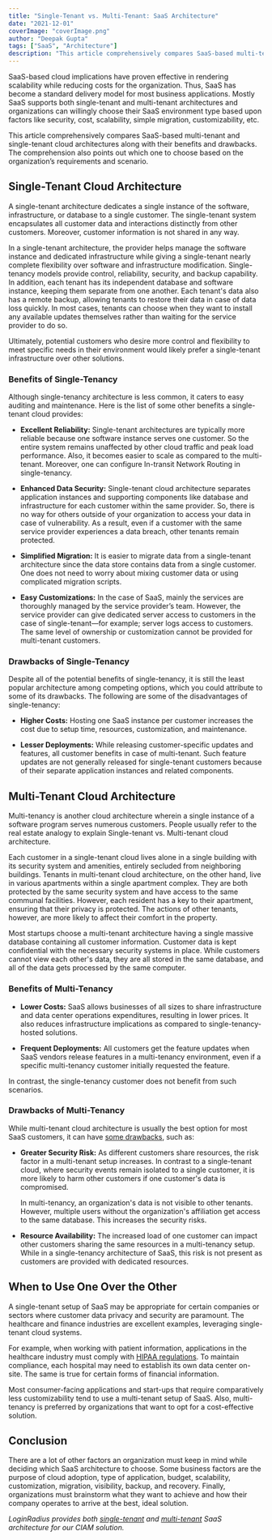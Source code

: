 ```yaml
---
title: "Single-Tenant vs. Multi-Tenant: SaaS Architecture"
date: "2021-12-01"
coverImage: "coverImage.png"
author: "Deepak Gupta"
tags: ["SaaS", "Architecture"]
description: "This article comprehensively compares SaaS-based multi-tenant and single-tenant cloud architectures along with their benefits and drawbacks. The comprehension also points out which one to choose based on the organization’s requirements and scenario."
---
```


SaaS-based cloud implications have proven effective in rendering scalability while reducing costs for the organization. Thus, SaaS has become a standard delivery model for most business applications. Mostly SaaS supports both single-tenant and multi-tenant architectures and organizations can willingly choose their SaaS environment type based upon factors like security, cost, scalability, simple migration, customizability, etc.

This article comprehensively compares SaaS-based multi-tenant and single-tenant cloud architectures along with their benefits and drawbacks. The comprehension also points out which one to choose based on the organization’s requirements and scenario.

## Single-Tenant Cloud Architecture

A single-tenant architecture dedicates a single instance of the software, infrastructure, or database to a single customer. The single-tenant system encapsulates all customer data and interactions distinctly from other customers. Moreover, customer information is not shared in any way.

In a single-tenant architecture, the provider helps manage the software instance and dedicated infrastructure while giving a single-tenant nearly complete flexibility over software and infrastructure modification. Single-tenancy models provide control, reliability, security, and backup capability. In addition, each tenant has its independent database and software instance, keeping them separate from one another. Each tenant's data also has a remote backup, allowing tenants to restore their data in case of data loss quickly. In most cases, tenants can choose when they want to install any available updates themselves rather than waiting for the service provider to do so.

Ultimately, potential customers who desire more control and flexibility to meet specific needs in their environment would likely prefer a single-tenant infrastructure over other solutions.

### Benefits of Single-Tenancy

Although single-tenancy architecture is less common, it caters to easy auditing and maintenance. Here is the list of some other benefits a single-tenant cloud provides:

- **Excellent Reliability:** Single-tenant architectures are typically more reliable because one software instance serves one customer. So the entire system remains unaffected by other cloud traffic and peak load performance. Also, it becomes easier to scale as compared to the multi-tenant. Moreover, one can configure In-transit Network Routing in single-tenancy.

* **Enhanced Data Security:** Single-tenant cloud architecture separates application instances and supporting components like database and infrastructure for each customer within the same provider. So, there is no way for others outside of your organization to access your data in case of vulnerability. As a result, even if a customer with the same service provider experiences a data breach, other tenants remain protected.

* **Simplified Migration:** It is easier to migrate data from a single-tenant architecture since the data store contains data from a single customer. One does not need to worry about mixing customer data or using complicated migration scripts.

* **Easy Customizations:** In the case of SaaS, mainly the services are thoroughly managed by the service provider’s team. However, the service provider can give dedicated server access to customers in the case of single-tenant—for example; server logs access to customers. The same level of ownership or customization cannot be provided for multi-tenant customers.

### Drawbacks of Single-Tenancy

Despite all of the potential benefits of single-tenancy, it is still the least popular architecture among competing options, which you could attribute to some of its drawbacks. The following are some of the disadvantages of single-tenancy:

- **Higher Costs:** Hosting one SaaS instance per customer increases the cost due to setup time, resources, customization, and maintenance.

* **Lesser Deployments:** While releasing customer-specific updates and features, all customer benefits in case of multi-tenant. Such feature updates are not generally released for single-tenant customers because of their separate application instances and related components.

## Multi-Tenant Cloud Architecture

Multi-tenancy is another cloud architecture wherein a single instance of a software program serves numerous customers. People usually refer to the real estate analogy to explain Single-tenant vs. Multi-tenant cloud architecture.

Each customer in a single-tenant cloud lives alone in a single building with its security system and amenities, entirely secluded from neighboring buildings. Tenants in multi-tenant cloud architecture, on the other hand, live in various apartments within a single apartment complex. They are both protected by the same security system and have access to the same communal facilities. However, each resident has a key to their apartment, ensuring that their privacy is protected. The actions of other tenants, however, are more likely to affect their comfort in the property.

Most startups choose a multi-tenant architecture having a single massive database containing all customer information. Customer data is kept confidential with the necessary security systems in place. While customers cannot view each other's data, they are all stored in the same database, and all of the data gets processed by the same computer.

### Benefits of Multi-Tenancy

- **Lower Costs:** SaaS allows businesses of all sizes to share infrastructure and data center operations expenditures, resulting in lower prices. It also reduces infrastructure implications as compared to single-tenancy-hosted solutions.

- **Frequent Deployments:** All customers get the feature updates when SaaS vendors release features in a multi-tenancy environment, even if a specific multi-tenancy customer initially requested the feature.

In contrast, the single-tenancy customer does not benefit from such scenarios.

### Drawbacks of Multi-Tenancy

While multi-tenant cloud architecture is usually the best option for most SaaS customers, it can have [some drawbacks](https://web.archive.org/web/20150221181153/http://se2.informatik.uni-wuerzburg.de/pa/uploads/papers/paper-371.pdf), such as:

- **Greater Security Risk:** As different customers share resources, the risk factor in a multi-tenant setup increases. In contrast to a single-tenant cloud, where security events remain isolated to a single customer, it is more likely to harm other customers if one customer's data is compromised.

  In multi-tenancy, an organization's data is not visible to other tenants. However, multiple users without the organization's affiliation get access to the same database. This increases the security risks.

* **Resource Availability:** The increased load of one customer can impact other customers sharing the same resources in a multi-tenancy setup. While in a single-tenancy architecture of SaaS, this risk is not present as customers are provided with dedicated resources.

## When to Use One Over the Other

A single-tenant setup of SaaS may be appropriate for certain companies or sectors where customer data privacy and security are paramount. The healthcare and finance industries are excellent examples, leveraging single-tenant cloud systems.

For example, when working with patient information, applications in the healthcare industry must comply with [HIPAA regulations](https://www.loginradius.com/industry-healthcare/). To maintain compliance, each hospital may need to establish its own data center on-site. The same is true for certain forms of financial information.

Most consumer-facing applications and start-ups that require comparatively less customizability tend to use a multi-tenant setup of SaaS. Also, multi-tenancy is preferred by organizations that want to opt for a cost-effective solution.

## Conclusion

There are a lot of other factors an organization must keep in mind while deciding which SaaS architecture to choose. Some business factors are the purpose of cloud adoption, type of application, budget, scalability, customization, migration, visibility, backup, and recovery. Finally, organizations must brainstorm what they want to achieve and how their company operates to arrive at the best, ideal solution.

_LoginRadius provides both [single-tenant](https://www.loginradius.com/private-cloud/) and [multi-tenant](https://www.loginradius.com/multi-tenant-cloud/) SaaS architecture for our CIAM solution._
